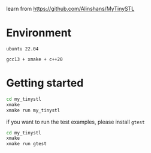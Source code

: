 learn from https://github.com/Alinshans/MyTinySTL

# Environment
```
ubuntu 22.04

gcc13 + xmake + c++20
```

# Getting started
```bash
cd my_tinystl
xmake
xmake run my_tinystl
```
if you want to run the test examples, please install `gtest`
```bash
cd my_tinystl
xmake
xmake run gtest
```